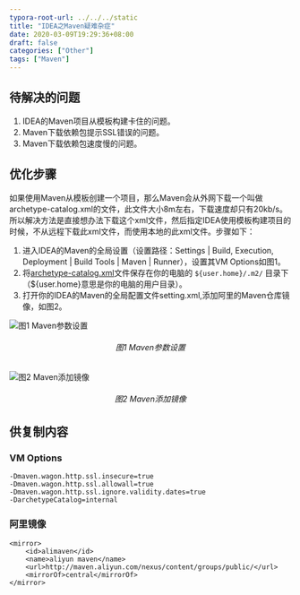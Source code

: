 ```yaml
---
typora-root-url: ../../../static
title: "IDEA之Maven疑难杂症"
date: 2020-03-09T19:29:36+08:00
draft: false
categories: ["Other"]
tags: ["Maven"]
---
```


## 待解决的问题
1. IDEA的Maven项目从模板构建卡住的问题。
2. Maven下载依赖包提示SSL错误的问题。
3. Maven下载依赖包速度慢的问题。

## 优化步骤
如果使用Maven从模板创建一个项目，那么Maven会从外网下载一个叫做archetype-catalog.xml的文件，此文件大小8m左右，下载速度却只有20kb/s。所以解决方法是直接想办法下载这个xml文件，然后指定IDEA使用模板构建项目的时候，不从远程下载此xml文件，而使用本地的此xml文件。步骤如下：

1. 进入IDEA的Maven的全局设置（设置路径：Settings | Build, Execution, Deployment | Build Tools | Maven | Runner），设置其VM Options如图1。
2. 将<a href="/files/archetype-catalog.xml" download="">archetype-catalog.xml</a>文件保存在你的电脑的 `${user.home}/.m2/` 目录下（${user.home}意思是你的电脑的用户目录）。
3. 打开你的IDEA的Maven的全局配置文件setting.xml,添加阿里的Maven仓库镜像，如图2。

![图1 Maven参数设置][p0]
<center><h6>图1 Maven参数设置</h6></center>

![图2 Maven添加镜像][p1]
<center><h6>图2 Maven添加镜像</h6></center>

## 供复制内容
### VM Options
```
-Dmaven.wagon.http.ssl.insecure=true
-Dmaven.wagon.http.ssl.allowall=true
-Dmaven.wagon.http.ssl.ignore.validity.dates=true
-DarchetypeCatalog=internal
```

### 阿里镜像
	<mirror>
		<id>alimaven</id>
		<name>aliyun maven</name>
		<url>http://maven.aliyun.com/nexus/content/groups/public/</url>
		<mirrorOf>central</mirrorOf> 
	</mirror>




[p0]:/media/20200309-1.png
[p1]:/media/20200309-2.png
